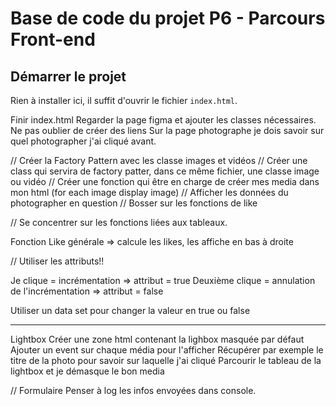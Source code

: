# Base de code du projet P6 - Parcours Front-end

## Démarrer le projet

Rien à installer ici, il suffit d'ouvrir le fichier `index.html`.


Finir index.html 
Regarder la page figma et ajouter les classes nécessaires.
Ne pas oublier de créer des liens
Sur la page photographe je dois savoir sur quel photographer j'ai cliqué avant.


// Créer la Factory Pattern avec les classe images et vidéos
// Créer une class qui servira de factory patter, dans ce même fichier, une classe image ou vidéo
// Créer une fonction qui être en charge de créer mes media dans mon html (for each image display image)
// Afficher les données du photographer en question
// Bosser sur les fonctions de like


// Se concentrer sur les fonctions liées aux tableaux.



Fonction Like générale
=> calcule les likes, les affiche en bas à droite

// Utiliser les attributs!! 


Je clique = incrémentation => attribut = true
Deuxième clique = annulation de l'incrémentation => attribut = false

Utiliser un data set pour changer la valeur en true ou false

-----------
Lightbox
Créer une zone html contenant la lighbox masquée par défaut
Ajouter un event sur chaque média pour l'afficher
Récupérer par exemple le titre de la photo pour savoir sur laquelle j'ai cliqué
Parcourir le tableau de la lightbox et je démasque le bon media


// Formulaire
Penser à log les infos envoyées dans console.
